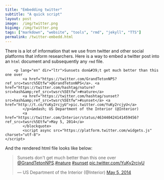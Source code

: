 ```yaml
---
title: "Embedding twitter"
subtitle: "A quick script"
layout: post
image:  /img/twitter.png
bigimg: /img/twitter.png
tags: ["markdown", "website", "tools", "rmd", "jekyll", "TTS"]
permalink: /twitter-embedd.html
---
```


There is a lot of information that we use from twitter and other social platforms that inform researchers. Here is a way to embed a twitter post into an `html` document and subsequently any `rmd` file.

```<blockquote class="twitter-tweet">
    <p lang="en" dir="ltr">Sunsets don&#39;t get much better than this one over 
        <a href="https://twitter.com/GrandTetonNPS?ref_src=twsrc%5Etfw">@GrandTetonNPS</a>. <a href="https://twitter.com/hashtag/nature?src=hash&amp;ref_src=twsrc%5Etfw">#nature</a> 
        <a href="https://twitter.com/hashtag/sunset?src=hash&amp;ref_src=twsrc%5Etfw">#sunset</a> <a href="http://t.co/YuKy2rcjyU">pic.twitter.com/YuKy2rcjyU</a>
        </p>&mdash; US Department of the Interior (@Interior) 
        <a href="https://twitter.com/Interior/status/463440424141459456?ref_src=twsrc%5Etfw">May 5, 2014</a>
        </blockquote>
        <script async src="https://platform.twitter.com/widgets.js" charset="utf-8">
</script>
```

And the rendered html file looks like below:

<blockquote class="twitter-tweet"><p lang="en" dir="ltr">Sunsets don&#39;t get much better than this one over <a href="https://twitter.com/GrandTetonNPS?ref_src=twsrc%5Etfw">@GrandTetonNPS</a>.<a href="https://twitter.com/hashtag/nature?src=hash&amp;ref_src=twsrc%5Etfw">#nature</a> <a href="https://twitter.com/hashtag/sunset?src=hash&amp;ref_src=twsrc%5Etfw">#sunset</a> <a href="http://t.co/YuKy2rcjyU">pic.twitter.com/YuKy2rcjyU</a></p>&mdash; US Department of the Interior (@Interior) <a href="https://twitter.com/Interior/status/463440424141459456?ref_src=twsrc%5Etfw">May 5, 2014</a></blockquote><script async src="https://platform.twitter.com/widgets.js" charset="utf-8">
</script>